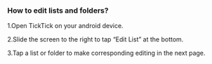 ### How to edit lists and folders?

1.Open TickTick on your android device.

2.Slide the screen to the right to tap “Edit List” at  the bottom. 

3.Tap a list or folder to make corresponding editing in the next page.

